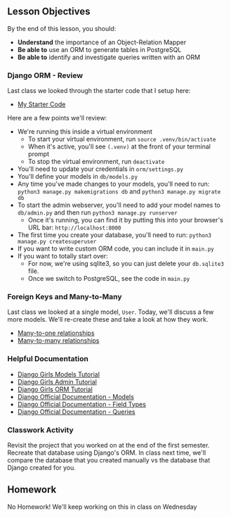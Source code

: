 ## Lesson Objectives
By the end of this lesson, you should:
- **Understand** the importance of an Object-Relation Mapper
- **Be able to** use an ORM to generate tables in PostgreSQL
- **Be able to** identify and investigate queries written with an ORM



### Django ORM - Review

Last class we looked through the starter code that I setup here:

- [My Starter Code](https://github.com/MrJonesAPS/orm/)

Here are a few points we'll review:

- We're running this inside a virtual environment
    - To start your virtual environment, run `source .venv/bin/activate`
    - When it's active, you'll see `(.venv)` at the front of your terminal prompt
    - To stop the virtual environment, run `deactivate`
- You'll need to update your credentials in `orm/settings.py`
- You'll define your models in `db/models.py`
- Any time you've made changes to your models, you'll need to run: `python3 manage.py makemigrations db` and `python3 manage.py migrate db`
- To start the admin webserver, you'll need to add your model names to `db/admin.py` and then run `python3 manage.py runserver`
    - Once it's running, you can find it by putting this into your browser's URL bar: `http://localhost:8000`
- The first time you create your database, you'll need to run: `python3 manage.py createsuperuser`
- If you want to write custom ORM code, you can include it in `main.py`
- If you want to totally start over:
    - For now, we're using sqlite3, so you can just delete your `db.sqlite3` file.
    - Once we switch to PostgreSQL, see the code in `main.py`

### Foreign Keys and Many-to-Many

Last class we looked at a single model, `User`. Today, we'll discuss a few more models. We'll re-create these
and take a look at how they work.
- [Many-to-one relationships](https://docs.djangoproject.com/en/5.1/topics/db/examples/many_to_one/)
- [Many-to-many relationships](https://docs.djangoproject.com/en/5.1/topics/db/examples/many_to_many/)

### Helpful Documentation

- [Django Girls Models Tutorial](https://tutorial.djangogirls.org/en/django_models/)
- [Django Girls Admin Tutorial](https://tutorial.djangogirls.org/en/django_admin/)
- [Django Girls ORM Tutorial](https://tutorial.djangogirls.org/en/django_orm/)
- [Django Official Documentation - Models](https://docs.djangoproject.com/en/5.1/topics/db/models/)
- [Django Official Documentation - Field Types](https://docs.djangoproject.com/en/5.1/ref/models/fields/#field-types)
- [Django Official Documentation - Queries](https://docs.djangoproject.com/en/5.1/topics/db/queries/)

###  Classwork Activity
Revisit the project that you worked on at the end of the first semester. Recreate that database using
Django's ORM. In class next time, we'll compare the database that you created manually vs the database
that Django created for you.

## Homework

No Homework! We'll keep working on this in class on Wednesday
